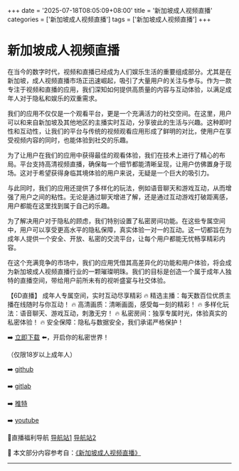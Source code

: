 +++
date = '2025-07-18T08:05:09+08:00'
title = '新加坡成人视频直播'
categories = ['新加坡成人视频直播']
tags = ['新加坡成人视频直播']
+++

# 新加坡成人视频直播

在当今的数字时代，视频和直播已经成为人们娱乐生活的重要组成部分。尤其是在新加坡，成人视频直播市场正迅速崛起，吸引了大量用户的关注与参与。作为一款专注于视频和直播的应用，我们深知如何提供高质量的内容与互动体验，以满足成年人对于隐私和娱乐的双重需求。

我们的应用不仅仅是一个观看平台，更是一个充满活力的社交空间。在这里，用户可以和来自新加坡及其他地区的主播实时互动，分享彼此的生活与兴趣。这种即时性和互动性，让我们的平台与传统的视频观看应用形成了鲜明的对比，使用户在享受视频内容的同时，也能体验到社交的乐趣。

为了让用户在我们的应用中获得最佳的观看体验，我们在技术上进行了精心的布局。平台支持高清视频直播，确保每一个细节都能清晰呈现，让用户仿佛置身于现场。这对于希望获得身临其境体验的用户来说，无疑是一个巨大的吸引力。

与此同时，我们的应用还提供了多样化的玩法，例如语音聊天和游戏互动，从而增强了用户之间的粘性。无论是通过聊天增进了解，还是通过互动游戏打破距离感，用户都能在这里找到属于自己的乐趣。

为了解决用户对于隐私的顾虑，我们特别设置了私密房间功能。在这些专属空间中，用户可以享受更高水平的隐私保障，真实体验一对一的互动。这一切都旨在为成年人提供一个安全、开放、私密的交流平台，让每个用户都能无忧畅享精彩内容。

在这个充满竞争的市场中，我们的应用凭借其高差异化的功能和用户体验，将会成为新加坡成人视频直播行业的一颗璀璨明珠。我们的目标是创造一个属于成年人独特的直播空间，带给用户前所未有的视听盛宴与社交体验。

【6D直播】
成年人专属空间，实时互动尽享精彩
🔥 精选主播：每天数百位优质主播在线随时与你互动！
🔥 高清画质：清晰画面，感受每一刻的精彩！
🔥 多样化玩法：语音聊天、游戏互动，刺激无穷！
🔥 私密房间：独享专属时光，体验真实的私密体验！
🔥 安全保障：隐私与数据安全，我们承诺严格保护！

➡️ [立即下载](https://down123.s3.ap-east-1.amazonaws.com/down/down.html?channelCode=blog) ⬅️，开启你的私密世界！

（仅限18岁以上成年人）

➡️ [github](https://aldult-live.github.io/)

➡️ [gitlab](https://seo-09598d.gitlab.io/)

➡️ [推特](https://x.com/wegame33)

➡️ [youtube](https://www.youtube.com/@6Dlive)

🔞直播福利导航 [导航站1](https://webstack-86085a.gitlab.io/) [导航站2](https://onlygit123-2.github.io/)


📘 本文部分内容参考自：[《新加坡成人视频直播》](https://github.com/luxianshengvv/live)

---
